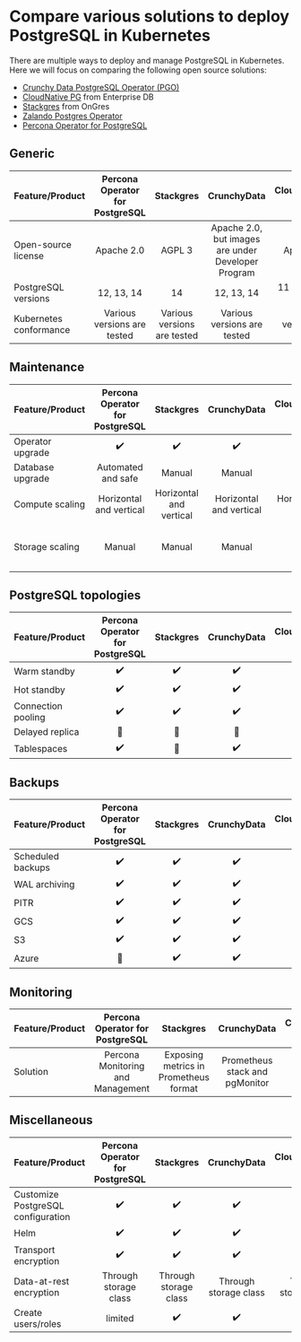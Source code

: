 # Compare various solutions to deploy PostgreSQL in Kubernetes

There are multiple ways to deploy and manage PostgreSQL in Kubernetes. Here we will focus on comparing the following open source solutions:

* [Crunchy Data PostgreSQL Operator (PGO)](https://github.com/CrunchyData/postgres-operator)
* [CloudNative PG](https://github.com/cloudnative-pg/cloudnative-pg) from Enterprise DB 
* [Stackgres](https://github.com/ongres/stackgres) from OnGres
* [Zalando Postgres Operator](https://github.com/zalando/postgres-operator)
* [Percona Operator for PostgreSQL](https://github.com/percona/percona-postgresql-operator/)

## Generic

| Feature/Product        | Percona Operator for PostgreSQL |        Stackgres        |                     CrunchyData                     |     CloudNativePG (EDB)     | Zalando |
|------------------------|:---------------------------:|:---------------------------:|:---------------------------------------------------:|:---------------------------:|:-------:|
| Open-source license    |          Apache 2.0         |            AGPL 3           | Apache 2.0, but images are under Developer Program  |          Apache 2.0         |   MIT   |
| PostgreSQL versions    |          12, 13, 14         |              14             |                      12, 13, 14                     |     11 - 14, 15 in Beta     | 11 - 14 |
| Kubernetes conformance | Various versions are tested | Various versions are tested |             Various versions are tested             | Various versions are tested | AWS EKS |

## Maintenance

| Feature/Product  |   Percona Operator for PostgreSQL   |        Stackgres        |       CrunchyData       |   CloudNativePG (EDB)   |            Zalando            |
|------------------|:-----------------------:|:-----------------------:|:-----------------------:|:-----------------------:|:-----------------------------:|
| Operator upgrade |         :heavy_check_mark:         |         :heavy_check_mark:         |         :heavy_check_mark:         |         :heavy_check_mark:         |            :heavy_check_mark:            |
| Database upgrade |    Automated and safe   |          Manual         |          Manual         |          Manual         |             Manual            |
| Compute scaling  | Horizontal and vertical | Horizontal and vertical | Horizontal and vertical | Horizontal and vertical |    Horizontal and vertical    |
| Storage scaling  |          Manual         |          Manual         |          Manual         |          Manual         | Manual, automated for AWS EBS |

## PostgreSQL topologies

| Feature/Product    | Percona Operator for PostgreSQL | Stackgres | CrunchyData | CloudNativePG (EDB) | Zalando |
|--------------------|:-------------------:|:---------:|:-----------:|:-------------------:|:-------:|
| Warm standby       |       :heavy_check_mark:       |  :heavy_check_mark:  |   :heavy_check_mark:   |       :heavy_check_mark:       | :heavy_check_mark: |
| Hot standby        |       :heavy_check_mark:       |  :heavy_check_mark:  |   :heavy_check_mark:   |       :heavy_check_mark:       | :heavy_check_mark: |
| Connection pooling |       :heavy_check_mark:       |  :heavy_check_mark:  |   :heavy_check_mark:   |       :heavy_check_mark:       | :heavy_check_mark: |
| Delayed replica    |        :no_entry_sign:         |   :no_entry_sign:    |    :no_entry_sign:     |        :no_entry_sign:         |  :no_entry_sign:   |
| Tablespaces        |       :heavy_check_mark:       |   :no_entry_sign:    |   :heavy_check_mark:   |        :no_entry_sign:         |  :no_entry_sign:   |

## Backups

| Feature/Product   | Percona Operator for PostgreSQL | Stackgres | CrunchyData | CloudNativePG (EDB) | Zalando |
|-------------------|:-------------------------------:|:---------:|:-----------:|:-------------------:|:-------:|
| Scheduled backups |             :heavy_check_mark:             |  :heavy_check_mark:  |   :heavy_check_mark:   |       :heavy_check_mark:       | :heavy_check_mark: |
| WAL archiving     |             :heavy_check_mark:             |  :heavy_check_mark:  |   :heavy_check_mark:   |       :heavy_check_mark:       | :heavy_check_mark: |
| PITR              |             :heavy_check_mark:             |  :heavy_check_mark:  |   :heavy_check_mark:   |       :heavy_check_mark:       | :heavy_check_mark: |
| GCS               |             :heavy_check_mark:             |  :heavy_check_mark:  |   :heavy_check_mark:   |       :heavy_check_mark:       | :heavy_check_mark: |
| S3                |             :heavy_check_mark:             |  :heavy_check_mark:  |   :heavy_check_mark:   |       :heavy_check_mark:       | :heavy_check_mark: |
| Azure             |              :no_entry_sign:               |  :heavy_check_mark:  |   :heavy_check_mark:   |       :heavy_check_mark:       | :heavy_check_mark: |

## Monitoring

| Feature/Product |  Percona Operator for PostgreSQL  |               Stackgres               |           CrunchyData          |          CloudNativePG (EDB)          |  Zalando |
|-----------------|:---------------------------------:|:-------------------------------------:|:------------------------------:|:-------------------------------------:|:--------:|
| Solution        | Percona Monitoring and Management | Exposing metrics in Prometheus format | Prometheus stack and pgMonitor | Exposing metrics in Prometheus format | Sidecars |

## Miscellaneous

| Feature/Product                    | Percona Operator for PostgreSQL |       Stackgres       |      CrunchyData      |  CloudNativePG (EDB)  |        Zalando        |
|------------------------------------|:-------------------------------:|:---------------------:|:---------------------:|:---------------------:|:---------------------:|
| Customize PostgreSQL configuration |             :heavy_check_mark:             |        :heavy_check_mark:        |        :heavy_check_mark:        |        :heavy_check_mark:        |        :heavy_check_mark:        |
| Helm                               |             :heavy_check_mark:             |        :heavy_check_mark:        |        :heavy_check_mark:        |        :heavy_check_mark:        |        :heavy_check_mark:        |
| Transport encryption               |             :heavy_check_mark:             |        :heavy_check_mark:        |        :heavy_check_mark:        |        :heavy_check_mark:        |        :heavy_check_mark:        |
| Data-at-rest encryption            |      Through storage class      | Through storage class | Through storage class | Through storage class | Through storage class |
| Create users/roles                 |           limited          |        :heavy_check_mark:        |        :heavy_check_mark:        |        :heavy_check_mark:        |       limited     |
